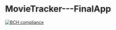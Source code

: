 # MovieTracker---FinalApp

[![BCH compliance](https://bettercodehub.com/edge/badge/ChantalStangenberger/MovieTracker---FinalApp?branch=master)](https://bettercodehub.com/)

